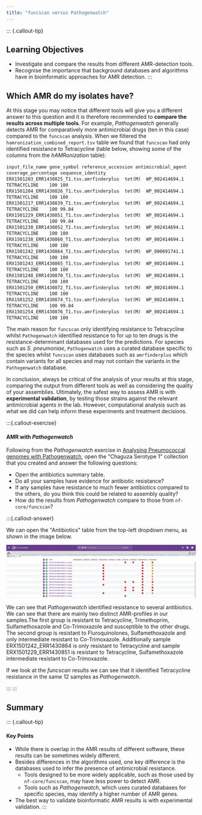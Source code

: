 ```yaml
---
title: "funcscan versus Pathogenwatch"
---
```


::: {.callout-tip}
## Learning Objectives

- Investigate and compare the results from different AMR-detection tools.
- Recognise the importance that background databases and algorithms have in bioinformatic approaches for AMR detection.
:::

## Which AMR do my isolates have?

At this stage you may notice that different tools will give you a different answer to this question and it is therefore recommended to **compare the results across multiple tools**.
For example, _Pathogenwatch_ generally detects AMR for comparatively more antimicrobial drugs (ten in this case) compared to the `funcscan` analysis. When we filtered the `hamronization_combined_report.tsv` table we found that `funcscan` had only identified resistance to Tetracycline (table below, showing some of the columns from the _hAMRonization_ table):

```
input_file_name	gene_symbol	reference_accession	antimicrobial_agent	coverage_percentage	sequence_identity
ERX1501203_ERR1430825_T1.tsv.amrfinderplus	tet(M)	WP_002414694.1	TETRACYCLINE	100	100
ERX1501204_ERR1430826_T1.tsv.amrfinderplus	tet(M)	WP_002414694.1	TETRACYCLINE	100	100
ERX1501217_ERR1430839_T1.tsv.amrfinderplus	tet(M)	WP_002414694.1	TETRACYCLINE	100	99.84
ERX1501229_ERR1430851_T1.tsv.amrfinderplus	tet(M)	WP_002414694.1	TETRACYCLINE	100	99.84
ERX1501230_ERR1430852_T1.tsv.amrfinderplus	tet(M)	WP_002414694.1	TETRACYCLINE	100	100
ERX1501238_ERR1430860_T1.tsv.amrfinderplus	tet(M)	WP_002414694.1	TETRACYCLINE	100	100
ERX1501242_ERR1430864_T1.tsv.amrfinderplus	tet(M)	WP_000691741.1	TETRACYCLINE	100	100
ERX1501243_ERR1430865_T1.tsv.amrfinderplus	tet(M)	WP_002414694.1	TETRACYCLINE	100	100
ERX1501248_ERR1430870_T1.tsv.amrfinderplus	tet(M)	WP_002414694.1	TETRACYCLINE	100	100
ERX1501250_ERR1430872_T1.tsv.amrfinderplus	tet(M)	WP_002414694.1	TETRACYCLINE	100	100
ERX1501252_ERR1430874_T1.tsv.amrfinderplus	tet(M)	WP_002414694.1	TETRACYCLINE	100	99.84
ERX1501254_ERR1430876_T1.tsv.amrfinderplus	tet(M)	WP_002414694.1	TETRACYCLINE	100	100          
```
The main reason for `funcscan` only identifying resistance to Tetracycline whilst `Pathogenwatch` identified resistance to for up to ten drugs is the resistance-determinant databases used for the predictions.  For species such as _S. pneumoniae_, `Pathogenwatch` uses a curated database specific to the species whilst `funcscan` uses databases such as `amrfinderplus` which contain variants for all species and may not contain the variants in the `Pathogenwatch` database.

In conclusion, always be critical of the analysis of your results at this stage, comparing the output from different tools as well as considering the quality of your assemblies. 
Ultimately, the safest way to assess AMR is with **experimental validation**, by testing those strains against the relevant antimicrobial agents in the lab. 
However, computational analysis such as what we did can help inform these experiments and treatment decisions.

:::{.callout-exercise}
#### AMR with _Pathogenwatch_

Following from the _Pathogenwatch_ exercise in [Analysing Pneumococcal genomes with Pathogenwatch](31-pathogenwatch.md), open the "Chaguza Serotype 1" collection that you created and answer the following questions:

- Open the antibiotics summary table.
- Do all your samples have evidence for antibiotic resistance?
- If any samples have resistance to much fewer antibiotics compared to the others, do you think this could be related to assembly quality?
- How do the results from _Pathogenwatch_ compare to those from `nf-core/funcscan`?

:::{.callout-answer}

We can open the "Antibiotics" table from the top-left dropdown menu, as shown in the image below. 

![](images/pathogenwatch-chaguza.png)

We can see that _Pathogenwatch_ identified resistance to several antibiotics. We can see that there are mainly two distinct AMR-profiles in our samples.The first group is resistant to Tetracycline, Trimethoprim, Sulfamethoxazole and Co-Trimoxazole and susceptible to the other drugs. The second group is resistant to Fluroquinolones, Sulfamethoxazole and only intermediate resistant to Co-Trimoxazole. Additionally sample ERX1501242_ERR1430864 is only resistant to Tetracycline and sample ERX1501229_ERR1430851 is resistant to Tetracycline, Sulfamethoxazole intermediate resistant to Co-Trimoxazole. 

If we look at the _funcscan_ results we can see that it identified Tetracycline resistance in the same 12 samples as _Pathogenwatch_.

:::
:::

## Summary

::: {.callout-tip}
#### Key Points

- While there is overlap in the AMR results of different software, these results can be sometimes widely different.
- Besides differences in the algorithms used, one key difference is the databases used to infer the presence of antimicrobial resistance.
  - Tools designed to be more widely applicable, such as those used by `nf-core/funcscan`, may have less power to detect AMR.
  - Tools such as _Pathogenwatch_, which uses curated databases for specific species, may identify a higher number of AMR genes. 
- The best way to validate bioinformatic AMR results is with experimental validation.
:::